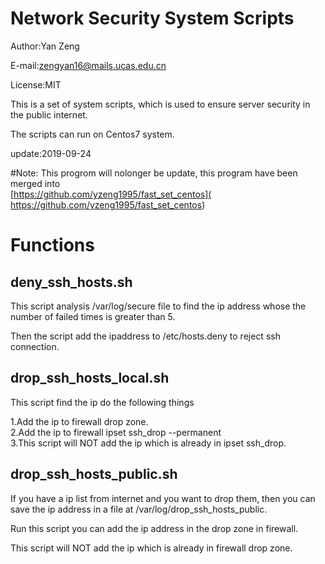 # Network Security System Scripts

Author:Yan Zeng

E-mail:zengyan16@mails.ucas.edu.cn

License:MIT

This is a set of system scripts, which is used to
ensure server security in the public internet.

The scripts can run on Centos7 system.

update:2019-09-24

#Note:
This progrom will nolonger be update, this program have been
merged into <br>
[https://github.com/yzeng1995/fast_set_centos](
https://github.com/yzeng1995/fast_set_centos)
<br>

# Functions
## deny_ssh_hosts.sh

This script analysis /var/log/secure file to find the
ip address whose the number of failed times is greater
than 5.

Then the script add the ipaddress to /etc/hosts.deny
to reject ssh connection.

## drop_ssh_hosts_local.sh
This script find the ip do the following things

1.Add the ip to firewall drop zone.<br>
2.Add the ip to firewall ipset ssh_drop --permanent<br>
3.This script will NOT add the ip which is already in ipset ssh_drop.<br>

## drop_ssh_hosts_public.sh
If you have a ip list from internet and you want to
drop them, then you can save the ip address in a file
at /var/log/drop_ssh_hosts_public.

Run this script you can add the ip address in
the drop zone in firewall.

This script will NOT add the ip which is already in firewall drop zone.



